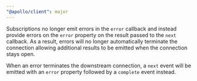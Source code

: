 ```yaml
---
"@apollo/client": major
---
```


Subscriptions no longer emit errors in the `error` callback and instead provide errors on the `error` property on the result passed to the `next` callback. As a result, errors will no longer automatically terminate the connection allowing additional results to be emitted when the connection stays open.

When an error terminates the downstream connection, a `next` event will be emitted with an `error` property followed by a `complete` event instead.
